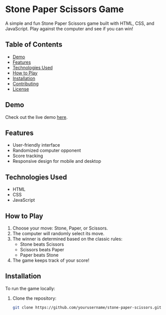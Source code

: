 # Stone Paper Scissors Game

A simple and fun Stone Paper Scissors game built with HTML, CSS, and JavaScript. Play against the computer and see if you can win!

## Table of Contents

- [Demo](#demo)
- [Features](#features)
- [Technologies Used](#technologies-used)
- [How to Play](#how-to-play)
- [Installation](#installation)
- [Contributing](#contributing)
- [License](#license)

## Demo

Check out the live demo [here](link-to-your-demo).

## Features

- User-friendly interface
- Randomized computer opponent
- Score tracking
- Responsive design for mobile and desktop

## Technologies Used

- HTML
- CSS
- JavaScript

## How to Play

1. Choose your move: Stone, Paper, or Scissors.
2. The computer will randomly select its move.
3. The winner is determined based on the classic rules:
   - Stone beats Scissors
   - Scissors beats Paper
   - Paper beats Stone
4. The game keeps track of your score!

## Installation

To run the game locally:

1. Clone the repository:
   ```bash
   git clone https://github.com/yourusername/stone-paper-scissors.git
